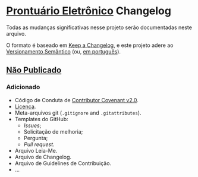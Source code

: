# [Prontuário Eletrônico](https://github.com/Nereare/pe) Changelog

Todas as mudanças significativas nesse projeto serão documentadas neste arquivo.

O formato é baseado em [Keep a Changelog](https://keepachangelog.com/pt-BR/1.0.0/), e este projeto adere ao [Versionamento Semântico](https://semver.org/spec/v2.0.0.html) (ou, [em português](https://semver.org/lang/pt-BR/)).

## [Não Publicado][Unreleased]
### Adicionado
- Código de Conduta de [Contributor Covenant v2.0](https://www.contributor-covenant.org/).
- [Licença](LICENSE.md).
- Meta-arquivos git (`.gitignore` and `.gitattributes`).
- Templates do GitHub:
  - *Issues*;
  - Solicitação de melhoria;
  - Pergunta;
  - *Pull request*.
- Arquivo Leia-Me.
- Arquivo de Changelog.
- Arquivo de Guidelines de Contribuição.
- ...

[Unreleased]: https://github.com/Nereare/pe/compare/vx.y.z...HEAD
<!--
[x.y.z]: https://github.com/Nereare/pe/releases/tag/v1.25.22
-->

